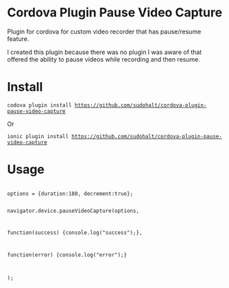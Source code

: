 # Cordova Plugin Pause Video Capture
Plugin for cordova for custom video recorder that has pause/resume feature.  

I created this plugin because there was no plugin I was aware of that offered the ability to pause videos while recording and then resume.  

# Install
<code>codova plugin install https://github.com/sudohalt/cordova-plugin-pause-video-capture</code>

Or

<code>ionic plugin install https://github.com/sudohalt/cordova-plugin-pause-video-capture</code>

# Usage

<code>
options = {duration:180, decrement:true};

navigator.device.pauseVideoCapture(options, 

  function(success) {console.log("success");}, 
  
  function(error) {console.log("error");}
  
);
</code>
